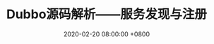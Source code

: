 ---
layout: post
title: Dubbo源码解析——服务发现与注册
date: "2020-02-20 08:00:00 +0800"
categories: Dubbo
tags: java Dubbo rpc
published: false
---